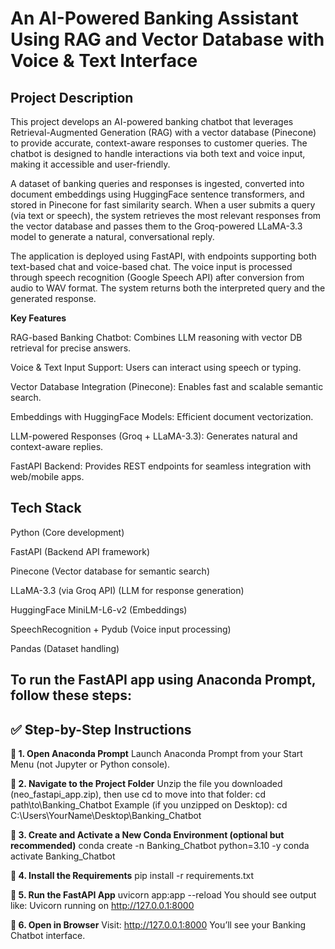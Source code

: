 # An AI-Powered Banking Assistant Using RAG and Vector Database with Voice & Text Interface

## Project Description

This project develops an AI-powered banking chatbot that leverages Retrieval-Augmented Generation (RAG) with a vector database (Pinecone) to provide accurate, context-aware responses to customer queries. The chatbot is designed to handle interactions via both text and voice input, making it accessible and user-friendly.

A dataset of banking queries and responses is ingested, converted into document embeddings using HuggingFace sentence transformers, and stored in Pinecone for fast similarity search. When a user submits a query (via text or speech), the system retrieves the most relevant responses from the vector database and passes them to the Groq-powered LLaMA-3.3 model to generate a natural, conversational reply.

The application is deployed using FastAPI, with endpoints supporting both text-based chat and voice-based chat. The voice input is processed through speech recognition (Google Speech API) after conversion from audio to WAV format. The system returns both the interpreted query and the generated response.

**Key Features**

RAG-based Banking Chatbot: Combines LLM reasoning with vector DB retrieval for precise answers.

Voice & Text Input Support: Users can interact using speech or typing.

Vector Database Integration (Pinecone): Enables fast and scalable semantic search.

Embeddings with HuggingFace Models: Efficient document vectorization.

LLM-powered Responses (Groq + LLaMA-3.3): Generates natural and context-aware replies.

FastAPI Backend: Provides REST endpoints for seamless integration with web/mobile apps.

## Tech Stack

Python (Core development)

FastAPI (Backend API framework)

Pinecone (Vector database for semantic search)

LLaMA-3.3 (via Groq API) (LLM for response generation)

HuggingFace MiniLM-L6-v2 (Embeddings)

SpeechRecognition + Pydub (Voice input processing)

Pandas (Dataset handling)

## To run the FastAPI app using Anaconda Prompt, follow these steps:

## ✅ Step-by-Step Instructions
**🔹 1. Open Anaconda Prompt**
Launch Anaconda Prompt from your Start Menu (not Jupyter or Python console).

**🔹 2. Navigate to the Project Folder**
Unzip the file you downloaded (neo_fastapi_app.zip), then use cd to move into that folder:
cd path\to\Banking_Chatbot
Example (if you unzipped on Desktop):
cd C:\Users\YourName\Desktop\Banking_Chatbot

**🔹 3. Create and Activate a New Conda Environment (optional but recommended)**
conda create -n Banking_Chatbot python=3.10 -y
conda activate Banking_Chatbot

**🔹 4. Install the Requirements**
pip install -r requirements.txt

**🔹 5. Run the FastAPI App**
uvicorn app:app --reload
You should see output like:
    Uvicorn running on http://127.0.0.1:8000

**🔹 6. Open in Browser**
Visit:
http://127.0.0.1:8000
You’ll see your Banking Chatbot interface.


